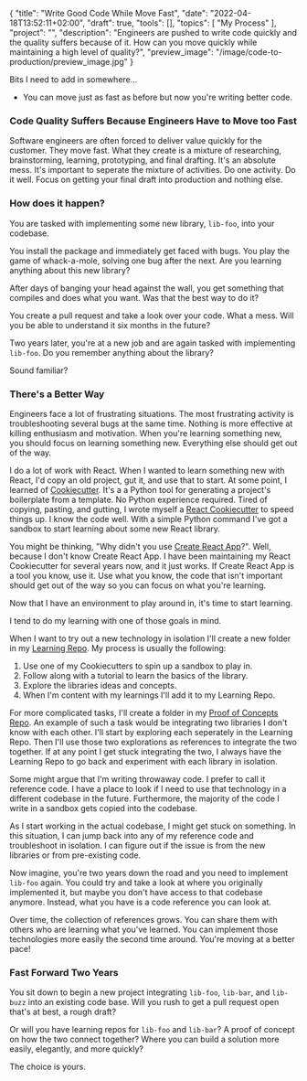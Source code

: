 {
 "title": "Write Good Code While Move Fast",
 "date": "2022-04-18T13:52:11+02:00",
 "draft": true,
 "tools": [],
 "topics": [
 "My Process"
 ],
 "project": "",
 "description": "Engineers are pushed to write code quickly and the quality suffers because of it. How can you move quickly while maintaining a high level of quality?",
 "preview_image": "/image/code-to-production/preview_image.jpg"
}

<!-- What are your three yeses? (Readers should nod their head yes to the headline, subheading, and first sentence.)


-->

<!-- Where to Post
 - /r/learnprogramming
 - /r/??
 - My blog
 - DEPT's blog

 -->

 <!-- Keywords
 
 -->

Bits I need to add in somewhere...
- You can move just as fast as before but now you're writing better code.


### Code Quality Suffers Because Engineers Have to Move too Fast

Software engineers are often forced to deliver value quickly for the customer. They move fast. What they create is a mixture of researching, brainstorming, learning, prototyping, and final drafting. It's an absolute mess. It's important to seperate the mixture of activities. Do one activity. Do it well. Focus on getting your final draft into production and nothing else. 

### How does it happen?

You are tasked with implementing some new library, `lib-foo`, into your codebase.

You install the package and immediately get faced with bugs. You play the game of whack-a-mole, solving one bug after the next. Are you learning anything about this new library?

After days of banging your head against the wall, you get something that compiles and does what you want. Was that the best way to do it?

You create a pull request and take a look over your code. What a mess. Will you be able to understand it six months in the future?

Two years later, you're at a new job and are again tasked with implementing `lib-foo`. Do you remember anything about the library?

Sound familiar?

### There's a Better Way

Engineers face a lot of frustrating situations. The most frustrating activity is troubleshooting several bugs at the same time.
Nothing is more effective at killing enthusiasm and motivation. When you're learning something new, you should focus on learning something new. Everything else should get out of the way.

I do a lot of work with React. When I wanted to learn something new with React, I'd copy an old project, gut it, and use that to start. At some point, I learned of [Cookiecutter](https://github.com/cookiecutter/cookiecutter). It's a a Python tool for generating a project's boilerplate from a template. No Python experience required. Tired of copying, pasting, and gutting, I wrote myself a [React Cookiecutter](https://github.com/TravisBumgarner/cookiecutter-react) to speed things up. I know the code well. With a simple Python command I've got a sandbox to start learning about some new React library.

You might be thinking, "Why didn't you use [Create React App](https://create-react-app.dev/)?". Well, because I don't know Create React App. I have been maintaining my React Cookiecutter for several years now, and it just works. If Create React App is a tool you know, use it. Use what you know, the code that isn't important should get out of the way so you can focus on what you're learning. 

Now that I have an environment to play around in, it's time to start learning. 

I tend to do my learning with one of those goals in mind.

When I want to try out a new technology in isolation I'll create a new folder in my [Learning Repo](https://github.com/TravisBumgarner/learning/tree/master/archives). My process is usually the following: 

1. Use one of my Cookiecutters to spin up a sandbox to play in.
2. Follow along with a tutorial to learn the basics of the library.
3. Explore the libraries ideas and concepts.
4. When I'm content with my learnings I'll add it to my Learning Repo.

For more complicated tasks, I'll create a folder in my [Proof of Concepts Repo](https://github.com/TravisBumgarner/proof-of-concepts). An example of such a task would be integrating two libraries I don't know with each other. I'll start by exploring each seperately in the Learning Repo. Then I'll use those two explorations as references to integrate the two together. If at any point I get stuck integrating the two, I always have the Learning Repo to go back and experiment with each library in isolation. 

Some might argue that I'm writing throwaway code. I prefer to call it reference code. I have a place to look if I need to use that technology in a different codebase in the future. Furthermore, the majority of the code I write in a sandbox gets copied into the codebase. 

As I start working in the actual codebase, I might get stuck on something. In this situation, I can jump back into any of my reference code and troubleshoot in isolation. I can figure out if the issue is from the new libraries or from pre-existing code. 

Now imagine, you're two years down the road and you need to implement `lib-foo` again. You could try and take a look at where you originally implemented it, but maybe you don't have access to that codebase anymore. Instead, what you have is a code reference you can look at. 

Over time, the collection of references grows. You can share them with others who are learning what you've learned. You can implement those technologies more easily the second time around. You're moving at a better pace!

### Fast Forward Two Years

You sit down to begin a new project integrating `lib-foo`, `lib-bar`, and `lib-buzz` into an existing code base. Will you rush to get a pull request open that's at best, a rough draft?

Or will you have learning repos for `lib-foo` and `lib-bar`? A proof of concept on how the two connect together? Where you can build a solution more easily, elegantly, and more quickly? 

The choice is yours.


